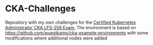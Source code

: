 # CKA-Challenges
Repository with my own challenges for the [Certified Kubernetes Administrator CKA LFS-258 Exam.](https://training.linuxfoundation.org/certification/certified-kubernetes-administrator-cka/)
The environment is based on https://github.com/wuestkamp/cka-example-environments with some modifications where additional nodes were added
